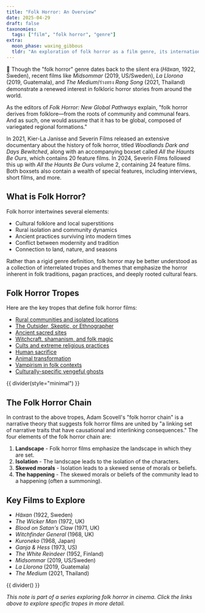 ```yaml
---
title: "Folk Horror: An Overview"
date: 2025-04-29
draft: false
taxonomies:
  tags: ["film", "folk horror", "genre"]
extra:
  moon_phase: waxing_gibbous
  tldr: "An exploration of folk horror as a film genre, its international manifestations, and common tropes."
---
```


<span class="og">🎄</span> Though the "folk horror" genre dates back to the silent era (*Häxan*, 1922, Sweden), recent films like *Midsommar* (2019, US/Sweden), *La Llorona* (2019, Guatemala), and *The Medium*/ร่างทรง *Rang Song* (2021, Thailand) demonstrate a renewed interest in folkloric horror stories from around the world.

As the editors of *Folk Horror: New Global Pathways* explain, "folk horror derives from folklore—from the roots of community and communal fears. And as such, one would assume that it has to be global, composed of variegated regional formations."

In 2021, Kier-La Janisse and Severin Films released an extensive documentary about the history of folk horror, titled *Woodlands Dark and Days Bewitched*, along with an accompanying boxset called *All the Haunts Be Ours*, which contains 20 feature films. In 2024, Severin Films followed this up with *All the Haunts Be Ours* volume 2, containing 24 feature films. Both boxsets also contain a wealth of special features, including interviews, short films, and more.

## What is Folk Horror?

Folk horror intertwines several elements:
- Cultural folklore and local superstitions
- Rural isolation and community dynamics
- Ancient practices surviving into modern times
- Conflict between modernity and tradition
- Connection to land, nature, and seasons

Rather than a rigid genre definition, folk horror may be better understood as a collection of interrelated tropes and themes that emphasize the horror inherent in folk traditions, pagan practices, and deeply rooted cultural fears.

## Folk Horror Tropes

Here are the key tropes that define folk horror films:

- [Rural communities and isolated locations](/notes/folk-horror-rural-settings)
- [The Outsider, Skeptic, or Ethnographer](/notes/folk-horror-outsider)
- [Ancient sacred sites](/notes/folk-horror-sacred-sites)
- [Witchcraft, shamanism, and folk magic](/notes/folk-horror-witchcraft)
- [Cults and extreme religious practices](/notes/folk-horror-cults)
- [Human sacrifice](/notes/folk-horror-human-sacrifice)
- [Animal transformation](/notes/folk-horror-animal-transformation)
- [Vampirism in folk contexts](/notes/folk-horror-vampirism)
- [Culturally-specific vengeful ghosts](/notes/folk-horror-vengeful-ghosts)

{{ divider(style="minimal") }}

## The Folk Horror Chain

In contrast to the above tropes, Adam Scovell's "folk horror chain" is a narrative theory that suggests folk horror films are united by "a linking set of narrative traits that have causational and interlinking consequences." The four elements of the folk horror chain are:

1. **Landscape** - Folk horror films emphasize the landscape in which they are set.
2. **Isolation** - The landscape leads to the isolation of the characters.
3. **Skewed morals** - Isolation leads to a skewed sense of morals or beliefs.
4. **The happening** - The skewed morals or beliefs of the community lead to a happening (often a summoning).

## Key Films to Explore

- *Häxan* (1922, Sweden)
- *The Wicker Man* (1972, UK)
- *Blood on Satan's Claw* (1971, UK)
- *Witchfinder General* (1968, UK)
- *Kuroneko* (1968, Japan)
- *Ganja & Hess* (1973, US)
- *The White Reindeer* (1952, Finland)
- *Midsommar* (2019, US/Sweden)
- *La Llorona* (2019, Guatemala)
- *The Medium* (2021, Thailand)

{{ divider() }}

*This note is part of a series exploring folk horror in cinema. Click the links above to explore specific tropes in more detail.*
